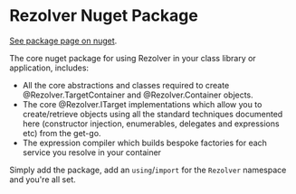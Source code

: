 ﻿# Rezolver Nuget Package

[See package page on nuget](https://www.nuget.org/packages/Rezolver).

The core nuget package for using Rezolver in your class library or application, includes:

  - All the core abstractions and classes required to create @Rezolver.TargetContainer and @Rezolver.Container objects.
  - The core @Rezolver.ITarget implementations which allow you to create/retrieve objects using all
the standard techniques documented here (constructor injection, enumerables, delegates and expressions etc)
from the get-go.
  - The expression compiler which builds bespoke factories for each service you resolve in your container

Simply add the package, add an `using`/`import` for the `Rezolver` namespace and you're all set.